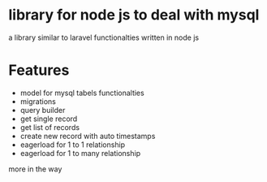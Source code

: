 # library for node js to deal with mysql 
a library similar to laravel functionalties written in node js

# Features
- model for mysql tabels functionalties
- migrations
- query builder
- get single record
- get list of records
- create new record with auto timestamps
- eagerload for 1 to 1 relationship
- eagerload for 1 to many relationship

more in the way